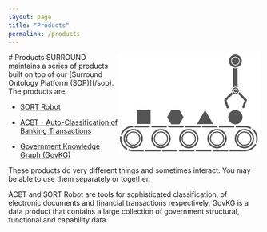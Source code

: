 ```yaml
---
layout: page
title: "Products"
permalink: /products
---
```

<img src="images/icon-products.png" alt="Products icon" style="height:200px; float:right; background-color: white;" />
# Products
SURROUND maintains a series of products built on top of our [Surround Ontology Platform (SOP)](/sop). The products are:

* [SORT Robot](/sort)

* [ACBT - Auto-Classification of Banking Transactions](/acbt)

* [Government Knowledge Graph (GovKG)](/govkg)

These products do very different things and sometimes interact. You may be able to use them separately or together.

ACBT and SORT Robot are tools for sophisticated classification, of electronic documents and financial transactions respectively. GovKG is a data product that contains a large collection of government structural, functional and capability data.
